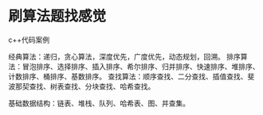# 刷算法题找感觉
c++代码案例


经典算法：递归，贪心算法，深度优先，广度优先，动态规划，回溯。
排序算法：冒泡排序、选择排序、插入排序、希尔排序、归并排序、快速排序、堆排序、计数排序、桶排序、基数排序。
查找算法：顺序查找、二分查找、插值查找、斐波那契查找、树表查找、分块查找、哈希查找。

基础数据结构：链表、堆栈、队列、哈希表、图、并查集。
